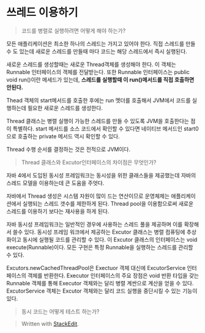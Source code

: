 # 쓰레드 이용하기 

> 코드를 병렬로 실행하려면 어떻게 해야 하는가?

모든 애플리케이션은 최소한 하나의 스레드는 가지고 있어야 한다. 
직접 스레드를 만들 수 도 있는데 새로운 스레드를 만들때 마다 코드는 해당 스레드에서 즉시 실행된다. 

새로운 스레드를 생성할때는 새로운 Thread객체를 생성해야 한다. 이 객체는 Runnable 인터페이스의 객체를 전달받는다. 또한 Runnable 인터페이스는 public void run()이란 메세드가 있는데, **스레드를 실행할때 이 run()메서드를 직접 호출하면 안된다.** 

Thead 객체의 start메서드를 호출한 후에는 run 멧더를 호출해서 JVM에서 코드를 실행하는데 필요한 새로운 스레드를 생성한다. 

Thread 클래스는 병렬 실행이 가능한 스레드를 만들 수 있도록 JVM을 호출한다는 점이 특별하다. start 메서드를 소스 코드에서 확인할 수 있다면 네이티브 메서드인 start0으로 호출하는 private 메서드 역시 확인할 수 있다.

Thread 수행 순서를 결정하는 것은 전적으로  JVM이다. 

> Thread 클래스와 Excutor인터페이스의 차이점은 무엇인가?

자바 4에서 도입된 동시성 프레임워크는 동시성을 위한 클래스들을 제공했는데 자바의 스레드 모델을 이용하는데 큰 도움을 주엇다. 

자바에서 Thread 생성은 시스템 자원이 많이 드는 연산이므로 운영체제는 애플리케이션에서 실행되는 스레드 갯수를 제한하게 된다. Thread pool을 이용함으로써 새로운 스레드를 이용하기 보다는 재사용을 하게 된다. 

자바 동시성 프레임워크는 일반적인 경우에 사용하는 스레드 풀을 제공하며 이를 확장해서 쓸수 있다. 
동시성 프레임 워크에서 제공하는 Excutor 클래스는 병렬 컴퓨팅에 추상화이고 동시에 실행될 코드를 관리할 수 있다. 이 Excutor 클래스의 인터페이스는 void execute(Runnable)이다. 모든 구현은 특정 Runnable을 실행하는 스레드를 관리할 수 있다. 

Excutors.newCachedThreadPool은 Exectuor 객체 대신에 ExcutorService 인터페이스의 객체를 반환한다. Executor 인터페이스의 주요 장점은 void 반환 타입을 갖는 Runnable 객체를 통해 Executor 객체와는 달리 병렬 계싼으로 계산을 얻을 수 있다. ExcutorService 객체는 Excutor 객체와는 달리 코드 실행을 중단시킬 수 있는 기능이 있다.

> 동시 코드는 어떻게 테스트 하는가?

> Written with [StackEdit](https://stackedit.io/).
<!--stackedit_data:
eyJoaXN0b3J5IjpbOTU3MDAzNDI0LC0yMDcwMDI4MjQ1LDE0NT
kxMjAzMjcsLTgyMzU1NDYyXX0=
-->